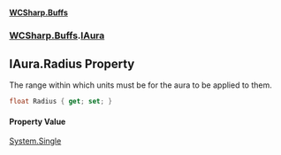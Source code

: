 #### [WCSharp.Buffs](index.md 'index')
### [WCSharp.Buffs](WCSharp.Buffs.md 'WCSharp.Buffs').[IAura](WCSharp.Buffs.IAura.md 'WCSharp.Buffs.IAura')

## IAura.Radius Property

The range within which units must be for the aura to be applied to them.

```csharp
float Radius { get; set; }
```

#### Property Value
[System.Single](https://docs.microsoft.com/en-us/dotnet/api/System.Single 'System.Single')
